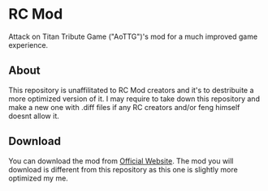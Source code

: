 # RC Mod

Attack on Titan Tribute Game ("AoTTG")'s mod for a much improved game experience. 

## About

This repository is unaffilitated to RC Mod creators and it's to destribuite a more optimized version of it.
I may require to take down this repository and make a new one with .diff files if any RC creators and/or feng himself doesnt allow it.

## Download

You can download the mod from [Official Website](http://aotrc.weebly.com/download.html).
The mod you will download is different from this repository as this one is slightly more optimized my me.
